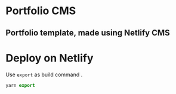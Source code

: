 # Portfolio CMS
## Portfolio template, made using Netlify CMS

# Deploy on Netlify 

Use  `export`  as build command 
  .
```js
yarn export
```
